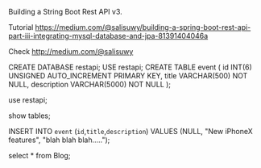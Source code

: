 Building a String Boot Rest API v3. 

Tutorial https://medium.com/@salisuwy/building-a-spring-boot-rest-api-part-iii-integrating-mysql-database-and-jpa-81391404046a

Check http://medium.com/@salisuwy

CREATE DATABASE restapi;
USE restapi;
CREATE TABLE event (
  id INT(6) UNSIGNED AUTO_INCREMENT PRIMARY KEY,
  title VARCHAR(500) NOT NULL,
  description VARCHAR(5000) NOT NULL
);


use restapi;

show tables;


INSERT INTO `event` 
(`id`,`title`,`description`) 
VALUES 
(NULL, "New iPhoneX features", "blah blah blah.....");


select * from Blog;


